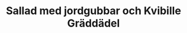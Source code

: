 ---
layout: recipe
title: "Sallad med jordgubbar och Kvibille Gräddädel"
description: "Här är en enkel och god sallad med jordgubbar!"
image: /assets/images/sallad-med-jordgubbar-och-kvibille-graddadel.jpeg

# Recipe-specific data
category: Sallad
servings: "2 portioner"

ingredients:
  - name: bladig salladsmix
    quantity: 100 g
  - name: avokado, skivad
    quantity: 1
  - name: jordgubbar, halverade
    quantity: 400 g
  - name: Kvibille Gräddädel, grovt smulad
    quantity: 80 g
  - name: liten röd lök, tunt skivad
    quantity: ½
  - name: skalade pistagenötter, hackade
    quantity: 35 g
  - section: "Dressing"
    items:
      - name: olivolja
        quantity: 1 msk
      - name: vit balsamvinäger
        quantity: 2 msk
      - name: apelsinjuice
        quantity: 2 msk
      - name: salt
        quantity: ¼ tsk
      - name: svartpeppar
        quantity:
        
instructions:

 - Skaka ihop dressingen i en burk.
 - Fördela salladen på två tallrikar. Lägg på skivade jordgubbar, skivad rödlök, skivad avokado.
 - Ringla över dressingen.
 - Smula över osten och strö över hackade nötter.

attribution: Receptet kommer från [Simply Delicious](https://simply-delicious-food.com/avocado-blue-cheese-strawberry-salad/)

---